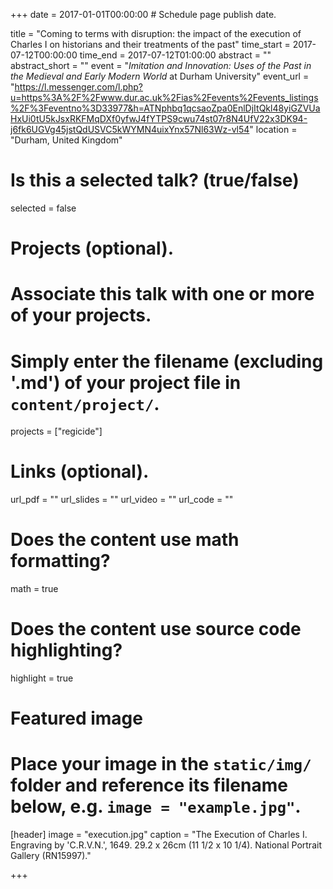 +++
date = 2017-01-01T00:00:00  # Schedule page publish date.

title = "Coming to terms with disruption: the impact of the execution of Charles I on historians and their treatments of the past"
time_start = 2017-07-12T00:00:00
time_end = 2017-07-12T01:00:00
abstract = ""
abstract_short = ""
event = "*Imitation and Innovation: Uses of the Past in the Medieval and Early Modern World* at Durham University"
event_url = "https://l.messenger.com/l.php?u=https%3A%2F%2Fwww.dur.ac.uk%2Fias%2Fevents%2Fevents_listings%2F%3Feventno%3D33977&h=ATNphbq1qcsaoZpa0EnlDjItQkl48yiGZVUaHxUi0tU5kJsxRKFMqDXf0yfwJ4fYTPS9cwu74st07r8N4UfV22x3DK94-j6fk6UGVg45jstQdUSVC5kWYMN4uixYnx57Nl63Wz-vl54"
location = "Durham, United Kingdom"

# Is this a selected talk? (true/false)
selected = false

# Projects (optional).
#   Associate this talk with one or more of your projects.
#   Simply enter the filename (excluding '.md') of your project file in `content/project/`.
projects = ["regicide"]

# Links (optional).
url_pdf = ""
url_slides = ""
url_video = ""
url_code = ""

# Does the content use math formatting?
math = true

# Does the content use source code highlighting?
highlight = true

# Featured image
# Place your image in the `static/img/` folder and reference its filename below, e.g. `image = "example.jpg"`.
[header]
image = "execution.jpg"
caption = "The Execution of Charles I. Engraving by 'C.R.V.N.', 1649. 29.2 x 26cm (11 1/2 x 10 1/4). National Portrait Gallery (RN15997)."

+++

